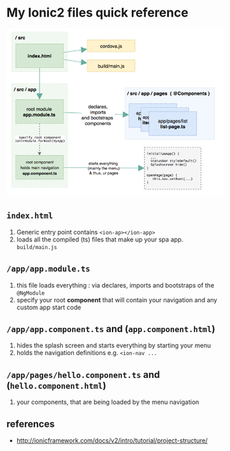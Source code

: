 # My Ionic2 files quick reference

![Ionic2 files quick reference](ionic-files.png)

## `index.html`

1. Generic entry point contains `<ion-ap></ion-app>`
1. loads all the compiled (ts) files that make up your spa app. `build/main.js`

## `/app/app.module.ts`

1. this file loads everything : via declares, imports and bootstraps of the `@NgModule`
1. specify your root **component** that will contain your navigation and any custom app start code

## `/app/app.component.ts` and (`app.component.html`)

1. hides the splash screen and starts everything by starting your menu
1. holds the navigation definitions e.g. `<ion-nav ... `

## `/app/pages/hello.component.ts` and (`hello.component.html`)

1. your components, that are being loaded by the menu navigation

## references

* http://ionicframework.com/docs/v2/intro/tutorial/project-structure/
